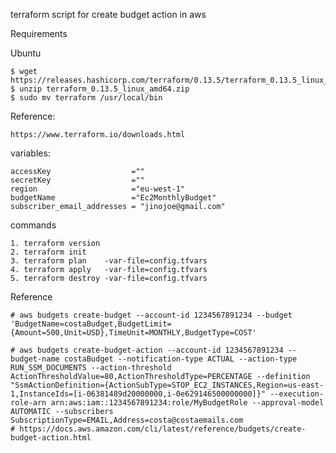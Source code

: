 terraform script for create budget action in aws

Requirements

Ubuntu

    $ wget https://releases.hashicorp.com/terraform/0.13.5/terraform_0.13.5_linux_amd64.zip
    $ unzip terraform_0.13.5_linux_amd64.zip
    $ sudo mv terraform /usr/local/bin

Reference: 
        
    https://www.terraform.io/downloads.html

variables:

    accessKey                  =""
    secretKey                  =""
    region                     ="eu-west-1"
    budgetName                 ="Ec2MonthlyBudget"
    subscriber_email_addresses = "jinojoe@gmail.com"

commands

    1. terraform version
    2. terraform init
    3. terraform plan    -var-file=config.tfvars
    4. terraform apply   -var-file=config.tfvars
    5. terraform destroy -var-file=config.tfvars


Reference

    # aws budgets create-budget --account-id 1234567891234 --budget 'BudgetName=costaBudget,BudgetLimit={Amount=500,Unit=USD},TimeUnit=MONTHLY,BudgetType=COST'
    
    # aws budgets create-budget-action --account-id 1234567891234 --budget-name costaBudget --notification-type ACTUAL --action-type RUN_SSM_DOCUMENTS --action-threshold ActionThresholdValue=80,ActionThresholdType=PERCENTAGE --definition "SsmActionDefinition={ActionSubType=STOP_EC2_INSTANCES,Region=us-east-1,InstanceIds=[i-06381489d20000000,i-0e629146500000000]}" --execution-role-arn arn:aws:iam::1234567891234:role/MyBudgetRole --approval-model AUTOMATIC --subscribers SubscriptionType=EMAIL,Address=costa@costaemails.com 
    # https://docs.aws.amazon.com/cli/latest/reference/budgets/create-budget-action.html